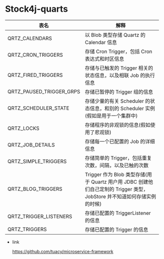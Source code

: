 # Stock4j-quarts



| 表名                     | 解释                                                         |
| ------------------------ | ------------------------------------------------------------ |
| QRTZ_CALENDARS           | 以 Blob 类型存储 Quartz 的 Calendar 信息                     |
| QRTZ_CRON_TRIGGERS       | 存储 Cron Trigger，包括 Cron 表达式和时区信息                |
| QRTZ_FIRED_TRIGGERS      | 存储与已触发的 Trigger 相关的状态信息，以及相联 Job 的执行信息 |
| QRTZ_PAUSED_TRIGGER_GRPS | 存储已暂停的 Trigger 组的信息                                |
| QRTZ_SCHEDULER_STATE     | 存储少量的有关 Scheduler 的状态信息，和别的 Scheduler 实例(假如是用于一个集群中) |
| QRTZ_LOCKS               | 存储程序的非观锁的信息(假如使用了悲观锁)                     |
| QRTZ_JOB_DETAILS         | 存储每一个已配置的 Job 的详细信息                            |
| QRTZ_SIMPLE_TRIGGERS     | 存储简单的 Trigger，包括重复次数，间隔，以及已触的次数       |
| QRTZ_BLOG_TRIGGERS       | Trigger 作为 Blob 类型存储(用于 Quartz 用户用 JDBC 创建他们自己定制的 Trigger 类型，JobStore 并不知道如何存储实例的时候) |
| QRTZ_TRIGGER_LISTENERS   | 存储已配置的 TriggerListener 的信息                          |
| QRTZ_TRIGGERS            | 存储已配置的 Trigger 的信息                                  |



- link

    https://github.com/tuacy/microservice-framework

